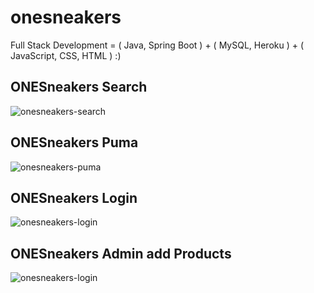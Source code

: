 # onesneakers
Full Stack Development  =  ( Java, Spring Boot ) + ( MySQL, Heroku ) + ( JavaScript, CSS, HTML ) :)

## ONESneakers Search
![onesneakers-search](https://user-images.githubusercontent.com/89559981/152619662-9108d35e-a01e-44e3-a351-588e91c9a30f.png)

## ONESneakers Puma
![onesneakers-puma](https://user-images.githubusercontent.com/89559981/152619664-1623f1ac-b392-428a-b5d6-4a15b78568c6.png)

## ONESneakers Login
![onesneakers-login](https://user-images.githubusercontent.com/89559981/152619668-8842f38b-458e-4397-8671-10c739306b56.png)

## ONESneakers Admin add Products
![onesneakers-login](https://user-images.githubusercontent.com/89559981/152620546-d4e72a83-3202-4589-881b-12c50c91d678.png)
